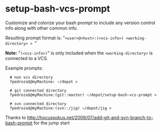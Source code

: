 # setup-bash-vcs-prompt
Customize and colorize your bash prompt to include any version control info along with other common info.

Resulting prompt format is: "`<user>@<host>:(<vcs-info>) <working-directory> > `"

**Note:** "`(<vcs-info>)`" is only included when the `<working-directory>` is connected to a VCS.

Example prompts:
```
  # non vcs directory
  fpedroza$@myMachine: ~/depot > 

  # git connected directory
  fpedroza$@myMachine:(git::master) ~/depot/setup-bash-vcs-prompt > 

  # svn connected directory
  fpedroza$@myMachine:(svn::/jig) ~/depot/jig > 
```

Thanks to http://hocuspokus.net/2009/07/add-git-and-svn-branch-to-bash-prompt for the jump start
